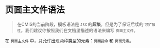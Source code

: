 # 页面主文件语法

> 在CMIS的当前阶段，模板语法是 ```JSX``` 的**超集**，但是为了保证后续的 ```可扩展性```，我们建议你按照我们在文档里描述的语法来编写 ```页面主文件```。


在 ```页面主文件``` 中，只允许出现两种类型的元素：```页面指令``` 和 ```页面元素```。